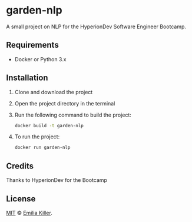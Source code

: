# garden-nlp

A small project on NLP for the HyperionDev Software Engineer Bootcamp.

## Requirements

- Docker or Python 3.x

## Installation

1. Clone and download the project
2. Open the project directory in the terminal
3. Run the following command to build the project:

    ```sh
    docker build -t garden-nlp
    ```

4. To run the project:

    ```sh
    docker run garden-nlp
    ```

## Credits

Thanks to HyperionDev for the Bootcamp

## License

[MIT](LICENSE) © [Emilia Killer](https://github.com/theemilia).
